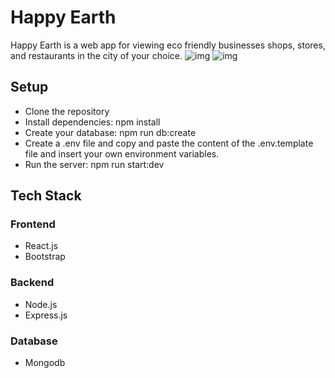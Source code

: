 # Happy Earth

Happy Earth is a web app for viewing eco friendly businesses shops, stores, and restaurants in the city of your choice. 
![img](https://github.com/jaszly/happyearth-react/blob/master/src/images/github-demo.png)
![img](https://github.com/jaszly/happyearth-react/blob/master/src/images/github-demo.png)

## Setup

- Clone the repository
- Install dependencies: npm install
- Create your database: npm run db:create
- Create a .env file and copy and paste the content of the .env.template file and insert your own environment variables.
- Run the server: npm run start:dev

## Tech Stack

### Frontend
- React.js 
- Bootstrap

### Backend
 - Node.js
-  Express.js

### Database
- Mongodb





